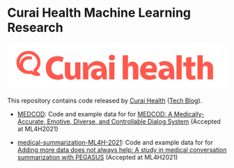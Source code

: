 # Curai Health Machine Learning Research

<p align="center">
  <img width="700" src="./curai_logo.png">
</p>

This repository contains code released by
[Curai Health](https://curaihealth.com/) ([Tech Blog](https://medium.com/curai-tech)).

* [MEDCOD](https://github.com/curai/curai-research/tree/main/MEDCOD): Code and example data for for [MEDCOD: A Medically-Accurate, Emotive, Diverse, and Controllable Dialog System](https://arxiv.org/abs/2111.09381) (Accepted at ML4H2021)

* [medical-summarization-ML4H-2021](https://github.com/curai/curai-research/tree/main/medical-summarization-ML4H-2021): Code and example data for for [Adding more data does not always help: A study in medical conversation summarization with PEGASUS](https://arxiv.org/abs/2111.07564) (Accepted at ML4H2021)
